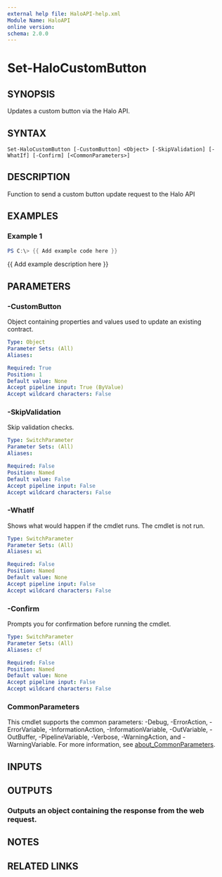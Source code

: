 ```yaml
---
external help file: HaloAPI-help.xml
Module Name: HaloAPI
online version:
schema: 2.0.0
---
```


# Set-HaloCustomButton

## SYNOPSIS
Updates a custom button via the Halo API.

## SYNTAX

```
Set-HaloCustomButton [-CustomButton] <Object> [-SkipValidation] [-WhatIf] [-Confirm] [<CommonParameters>]
```

## DESCRIPTION
Function to send a custom button update request to the Halo API

## EXAMPLES

### Example 1
```powershell
PS C:\> {{ Add example code here }}
```

{{ Add example description here }}

## PARAMETERS

### -CustomButton
Object containing properties and values used to update an existing contract.

```yaml
Type: Object
Parameter Sets: (All)
Aliases:

Required: True
Position: 1
Default value: None
Accept pipeline input: True (ByValue)
Accept wildcard characters: False
```

### -SkipValidation
Skip validation checks.

```yaml
Type: SwitchParameter
Parameter Sets: (All)
Aliases:

Required: False
Position: Named
Default value: False
Accept pipeline input: False
Accept wildcard characters: False
```

### -WhatIf
Shows what would happen if the cmdlet runs.
The cmdlet is not run.

```yaml
Type: SwitchParameter
Parameter Sets: (All)
Aliases: wi

Required: False
Position: Named
Default value: None
Accept pipeline input: False
Accept wildcard characters: False
```

### -Confirm
Prompts you for confirmation before running the cmdlet.

```yaml
Type: SwitchParameter
Parameter Sets: (All)
Aliases: cf

Required: False
Position: Named
Default value: None
Accept pipeline input: False
Accept wildcard characters: False
```

### CommonParameters
This cmdlet supports the common parameters: -Debug, -ErrorAction, -ErrorVariable, -InformationAction, -InformationVariable, -OutVariable, -OutBuffer, -PipelineVariable, -Verbose, -WarningAction, and -WarningVariable. For more information, see [about_CommonParameters](http://go.microsoft.com/fwlink/?LinkID=113216).

## INPUTS

## OUTPUTS

### Outputs an object containing the response from the web request.
## NOTES

## RELATED LINKS
